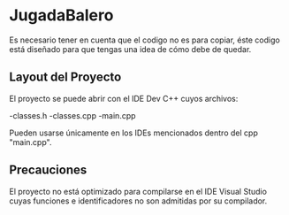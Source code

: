 # JugadaBalero

Es necesario tener en cuenta que el codigo no es para copiar, éste codigo está diseñado para que tengas una idea de cómo debe de quedar.

## Layout del Proyecto

El proyecto se puede abrir con el IDE Dev C++ cuyos archivos:

-classes.h
-classes.cpp
-main.cpp

Pueden usarse únicamente en los IDEs mencionados dentro del cpp "main.cpp".

## Precauciones

El proyecto no está optimizado para compilarse en el IDE Visual Studio cuyas funciones e identificadores no son admitidas por su compilador.
